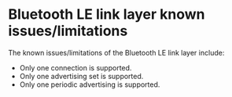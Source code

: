 # Bluetooth LE link layer known issues/limitations

The known issues/limitations of the Bluetooth LE link layer include:

- Only one connection is supported.
- Only one advertising set is supported.
- Only one periodic advertising is supported.